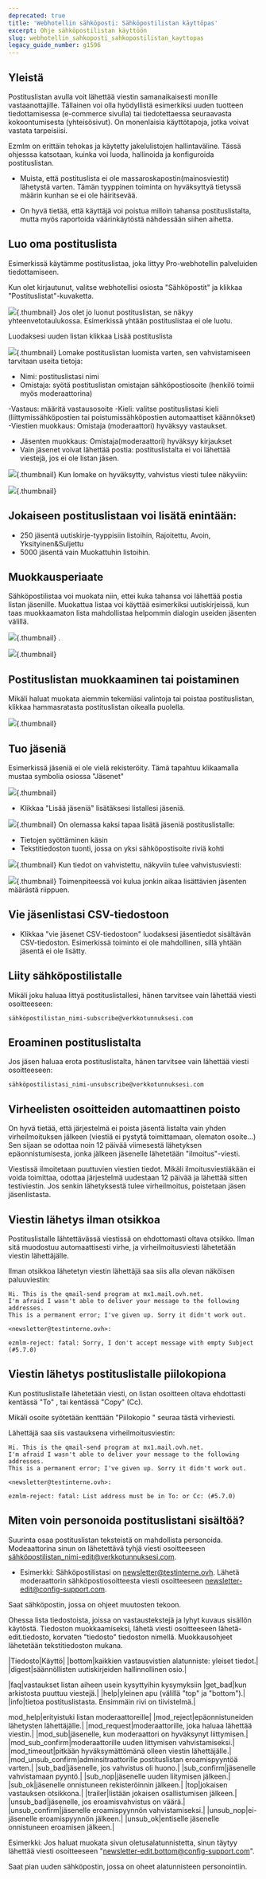```yaml
---
deprecated: true
title: 'Webhotellin sähköposti: Sähköpostilistan käyttöpas'
excerpt: Ohje sähköpostilistan käyttöön
slug: webhotellin_sahkoposti_sahkopostilistan_kayttopas
legacy_guide_number: g1596
---
```



## Yleistä
Postituslistan avulla voit lähettää viestin samanaikaisesti monille vastaanottajille.
Tällainen voi olla hyödyllistä esimerkiksi uuden tuotteen tiedottamisessa (e-commerce sivulla) tai tiedotettaessa seuraavasta kokoontumisesta  (yhteisösivut). On monenlaisia käyttötapoja, jotka voivat vastata tarpeisiisi.


Ezmlm on erittäin tehokas ja käytetty jakelulistojen hallintaväline. Tässä ohjesssa katsotaan, kuinka voi luoda, hallinoida ja konfiguroida postituslistan.

- Muista, että postituslista ei ole massaroskapostin(mainosviestit) lähetystä varten. Tämän tyyppinen toiminta on hyväksyttyä tietyssä määrin kunhan se ei ole häiritsevää.

- On hyvä tietää, että käyttäjä voi poistua milloin tahansa postituslistalta, mutta myös raportoida väärinkäytöstä nähdessään siihen aihetta.




## Luo oma postituslista
Esimerkissä käytämme postituslistaa, joka littyy Pro-webhotellin palveluiden tiedottamiseen.


Kun olet kirjautunut, valitse webhotellisi osiosta "Sähköpostit" ja klikkaa  "Postituslistat"-kuvaketta.

![](images/img_3626.jpg){.thumbnail}
Jos olet jo luonut postituslistan, se näkyy yhteenvetotaulukossa. Esimerkissä yhtään postituslistaa ei ole luotu.

Luodaksesi uuden listan klikkaa Lisää postituslista

![](images/img_3017.jpg){.thumbnail}
Lomake postituslistan luomista varten, sen vahvistamiseen tarvitaan useita tietoja:


- Nimi: postituslistasi nimi
- Omistaja: syötä postituslistan omistajan sähköpostiosoite (henkilö toimii myös moderaattorina)

-Vastaus: määritä vastausosoite
-Kieli: valitse postituslistasi kieli (liittymissähköpostien tai poistumissähköpostien automaattiset käännökset)
-Viestien muokkaus: Omistaja (moderaattori) hyväksyy vastaukset.

- Jäsenten muokkaus: Omistaja(moderaattori) hyväksyy kirjaukset
- Vain jäsenet voivat lähettää postia: postituslistalta ei voi lähettää viestejä, jos ei ole listan jäsen.



![](images/img_3019.jpg){.thumbnail}
Kun lomake on hyväksytty, vahvistus viesti tulee näkyviin:

![](images/img_3020.jpg){.thumbnail}

## Jokaiseen postituslistaan voi lisätä enintään:

- 250 jäsentä uutiskirje-tyyppisiin listoihin, Rajoitettu, Avoin, Yksityinen&Suljettu
- 5000 jäsentä vain Muokattuhin listoihin.




## Muokkausperiaate
Sähköpostilistaa voi muokata niin, ettei kuka tahansa voi lähettää postia listan jäsenille. Muokattua listaa voi käyttää esimerkiksi uutiskirjeissä, kun taas muokkaamaton lista mahdollistaa helpommin dialogin useiden jäsenten välillä.

![](images/img_3565.jpg){.thumbnail}
.

![](images/img_3564.jpg){.thumbnail}


## Postituslistan muokkaaminen tai poistaminen
Mikäli haluat muokata aiemmin tekemiäsi valintoja tai poistaa postituslistan, klikkaa hammasratasta postituslistan oikealla puolella.

![](images/img_3021.jpg){.thumbnail}


## Tuo jäseniä
Esimerkissä jäseniä ei ole vielä rekisteröity. Tämä tapahtuu klikaamalla mustaa symbolia osiossa "Jäsenet"

![](images/img_3022.jpg){.thumbnail}

- Klikkaa "Lisää jäseniä" lisätäksesi listallesi jäseniä.



![](images/img_3023.jpg){.thumbnail}
On olemassa kaksi tapaa lisätä jäseniä postituslistalle:


- Tietojen syöttäminen käsin
- Tekstitiedoston tuonti, jossa on yksi sähköpostisoite riviä kohti



![](images/img_3030.jpg){.thumbnail}
Kun tiedot on vahvistettu, näkyviin tulee vahvistusviesti:

![](images/img_3033.jpg){.thumbnail}
Toimenpiteessä voi kulua jonkin aikaa lisättävien jäsenten määrästä riippuen.


## Vie jäsenlistasi CSV-tiedostoon

- Klikkaa "vie jäsenet CSV-tiedostoon" luodaksesi jäsentiedot sisältävän CSV-tiedoston. Esimerkissä toiminto ei ole mahdollinen, sillä yhtään jäsentä ei ole lisätty.




## Liity sähköpostilistalle
Mikäli joku haluaa littyä postituslistallesi, hänen tarvitsee vain lähettää viesti osoitteeseen: 
```
sähköpostilistan_nimi-subscribe@verkkotunnuksesi.com
```




## Eroaminen postituslistalta
Jos jäsen haluaa erota postituslistalta, hänen tarvitsee vain lähettää viesti osoitteeseen: 
```
sähköpostilistasi_nimi-unsubscribe@verkkotunnuksesi.com
```




## Virheelisten osoitteiden automaattinen poisto
On hyvä tietää, että järjestelmä ei poista jäsentä listalta vain yhden virheilmoituksen jälkeen (viestiä ei pystytä toimittamaan, olematon osoite...) Sen sijaan se odottaa noin 12 päivää viimesestä lähetyksen epäonnistumisesta, jonka jälkeen jäsenelle lähetetään "ilmoitus"-viesti.

Viestissä ilmoitetaan puuttuvien viestien tiedot. Mikäli ilmoitusviestiäkään ei voida toimittaa, odottaa järjestelmä uudestaan 12 päivää ja lähettää sitten testiviestin. Jos senkin lähetyksestä tulee virheilmoitus, poistetaan jäsen jäsenlistasta.


## Viestin lähetys ilman otsikkoa
Postituslistalle lähtettävässä viestissä on ehdottomasti oltava otsikko. Ilman sitä muodostuu automaattisesti virhe, ja virheilmoitusviesti lähetetään viestin lähettäjälle.

Ilman otsikkoa lähetetyn viestin lähettäjä saa siis alla olevan näköisen paluuviestin:


```
Hi. This is the qmail-send program at mx1.mail.ovh.net.
I'm afraid I wasn't able to deliver your message to the following addresses.
This is a permanent error; I've given up. Sorry it didn't work out.

<newsletter@testinterne.ovh>:

ezmlm-reject: fatal: Sorry, I don't accept message with empty Subject (#5.7.0)
```




## Viestin lähetys postituslistalle piilokopiona
Kun postituslistalle lähetetään viesti, on listan osoitteen oltava ehdottasti kentässä "To" , tai kentässä "Copy" (Cc).

Mikäli osoite syötetään kenttään "Piilokopio " seuraa tästä virheviesti.

Lähettäjä saa siis vastauksena virheilmoitusviestin:


```
Hi. This is the qmail-send program at mx1.mail.ovh.net.
I'm afraid I wasn't able to deliver your message to the following addresses.
This is a permanent error; I've given up. Sorry it didn't work out.

<newsletter@testinterne.ovh>:

ezmlm-reject: fatal: List address must be in To: or Cc: (#5.7.0)
```




## Miten voin personoida postituslistani sisältöä?
Suurinta osaa postituslistan teksteistä on mahdollista personoida. Modeaattorina sinun on lähetettävä tyhjä viesti osoitteeseen sähköpostilistan_nimi-edit@verkkotunnuksesi.com.


- Esimerkki: Sähköpostilistasi on newsletter@testinterne.ovh. Lähetä moderaattorin sähköpostiosoitteesta viesti osoitteeseen newsletter-edit@config-support.com.


Saat sähköpostin, jossa on ohjeet muutosten tekoon.

Ohessa lista tiedostoista, joissa on vastaustekstejä ja lyhyt kuvaus sisällön käytöstä. Tiedoston muokkaamiseksi, lähetä viesti osoitteeseen lähetä-edit.tiedosto, korvaten "tiedosto" tiedoston nimellä. Muokkausohjeet lähetetään tekstitiedoston mukana.

|Tiedosto|Käyttö|
|bottom|kaikkien vastausvistien alatunniste: yleiset tiedot.|
|digest|säännöllisten uutiskirjeiden hallinnollinen osio.|

|faq|vastaukset listan aiheen usein kysyttyihin kysymyksiin
|get_bad|kun arkistosta puuttuu viestejä.|
|help|yleinen apu (välillä "top" ja "bottom").|
|info|tietoa postituslistasta. Ensimmäin rivi on tiivistelmä.|

mod_help|erityistuki listan moderaattoreille|
|mod_reject|epäonnistuneiden lähetysten lähettäjälle.|
|mod_request|moderaattorille, joka haluaa lähettää viestin.|
|mod_sub|jäsenelle, kun moderaattori on hyväksynyt liittymisen.|
|mod_sub_confirm|moderaattorille uuden littymisen vahvistamiseksi.|
|mod_timeout|pitkään hyväksymättömänä olleen viestin lähettäjälle.|
|mod_unsub_confirm|adminsitraattorille postituslistan eroamispyyntöä varten.|
|sub_bad|jäsenelle, jos vahvistus oli huono.|
|sub_confirm|jäsenelle vahvistamaan pyyntö.|
|sub_nop|jäsenelle uuden liitymisen jälkeen.|
|sub_ok|jäsenelle onnistuneen rekisteröinnin jälkeen.|
|top|jokaisen vastauksen otsikkona.|
|trailer|listään jokaisen osallistumisen jälkeen.|
|unsub_bad|jäsenelle, jos eroamisvahvistus on väärä.|
|unsub_confirm|jäsenelle eroamispyynnön vahvistamiseksi.|
|unsub_nop|ei-jäsenelle eroamispyynnön jälkeen.|
|unsub_ok|entiselle jäsenelle onnistuneen eroamisen jälkeen.|


Esimerkki: Jos haluat muokata sivun oletusalatunnistetta, sinun täytyy lähettää viesti osoitteeseen "newsletter-edit.bottom@config-support.com".

Saat pian uuden sähköpostin, jossa on oheet alatunnisteen personointiin.

